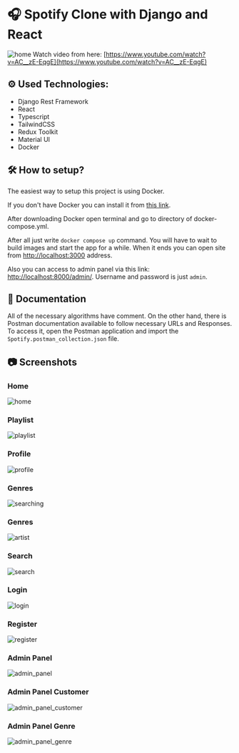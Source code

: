 # 🎧 Spotify Clone with Django and React
![home](./screenshots/home.PNG)
Watch video from here: [https://www.youtube.com/watch?v=AC__zE-EqgE](https://www.youtube.com/watch?v=AC__zE-EqgE)
## ⚙ Used Technologies:
- Django Rest Framework
- React
- Typescript
- TailwindCSS
- Redux Toolkit
- Material UI
- Docker

## 🛠 How to setup?
The easiest way to setup this project is using Docker. 

If you don't have Docker you can install it from [this link](https://www.docker.com/products/docker-desktop/).

After downloading Docker open terminal and go to directory of docker-compose.yml. 

After all just write `docker compose up` command. You will have to wait to build images and start the app for a while. When it ends you can open site from [http://localhost:3000](http://localhost:3000) address.

Also you can access to admin panel via this link: [http://localhost:8000/admin/](http://localhost:8000/admin/). Username and password is just `admin`.

## 📖 Documentation
All of the necessary algorithms have comment. On the other hand, there is Postman documentation available to follow necessary URLs and Responses. To access it, open the Postman application and import the `Spotify.postman_collection.json` file.

## 📷 Screenshots
### Home
![home](./screenshots/home.PNG)

### Playlist
![playlist](./screenshots/playlist_page.PNG)

### Profile
![profile](./screenshots/profile.PNG)

### Genres
![searching](./screenshots/searching.PNG)

### Genres
![artist](./screenshots/artist.PNG)

### Search
![search](./screenshots/search.PNG)

### Login
![login](./screenshots/login.PNG)

### Register
![register](./screenshots/register.PNG)

### Admin Panel
![admin_panel](./screenshots/admin_panel.PNG)

### Admin Panel Customer
![admin_panel_customer](./screenshots/admin_panel_customer.PNG)

### Admin Panel Genre
![admin_panel_genre](./screenshots/admin_panel_genre.PNG)
